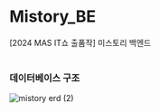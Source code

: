 # Mistory_BE
[2024 MAS IT쇼 출품작] 미스토리 백엔드
<br>
<br>
### 데이터베이스 구조
![mistory erd (2)](https://github.com/MyAbilityShare/Mistory_BE/assets/110121149/f84ad34b-58cc-4143-9775-b6c2c6700956)

